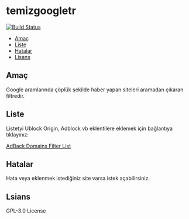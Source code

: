 # temizgoogletr

[![Build Status](https://travis-ci.com/muratbulat/temizgoogletr.svg?branch=main)](https://travis-ci.com/muratbulat/temizgoogletr)

-   [Amaç](#amac)
-   [Liste](#liste)
-   [Hatalar](#hatalar)
-   [Lisans](#lisans)

## Amaç

Google aramlarında çöplük şekilde haber yapan siteleri aramadan çıkaran filtredir.

## Liste

Listetyi Ublock Origin, Adblock vb eklentilere eklemek için bağlantıya tıklayınız: 

[AdBack Domains Filter List](abp:subscribe?location=https://github.com/muratbulat/temizgoogletr/raw/main/temizgoogletr.txt&title=TemizGoogleTR)  

## Hatalar

Hata veya eklenmek istediğiniz site varsa istek açabilirsiniz.

## Lsians

GPL-3.0 License
